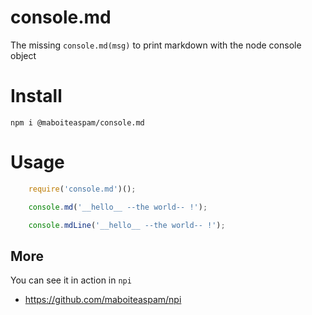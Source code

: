 # console.md

The missing `console.md(msg)` to print markdown with the node console object

# Install

    npm i @maboiteaspam/console.md

# Usage

```js
    require('console.md')();

    console.md('__hello__ --the world-- !');

    console.mdLine('__hello__ --the world-- !');

```

## More

You can see it in action in `npi`

- https://github.com/maboiteaspam/npi

